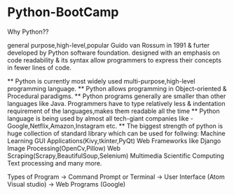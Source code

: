 # Python-BootCamp

Why Python??

general purpose,high-level,popular
Guido van Rossum in 1991 & furter developed by Python software foundation.
designed with an emphasis on code readability & its syntax allow programmers to express their concepts in fewer lines of code.

** Python is currently most widely used multi-purpose,high-level programming language.
** Python allows programming in Object-oriented & Procedural paradigms.
** Python programs generally are smaller than other languages like Java. Programmers have to type relatively less & 
  indentation requirement of the languages,makes them readable all the time
** Python language is being used by almost all tech-giant companies like - Google,Netflix,Amazon,Instagram etc.
** The biggest strength of python is huge collection of standard library which can be used for follwing:
  Machine Learning
  GUI Applications(Kivy,tkinter,PyQt)
  Web Frameworks like Django
  Image Processing(OpenCv,Pillow)
  Web Scraping(Scrapy,BeautifulSoup,Selenium)
  Multimedia
  Scientific Computing
  Text processing and many more.
  
  
Types of Program
-> Command Prompt or Terminal
-> User Interface (Atom Visual studio)
-> Web Programs (Google)
